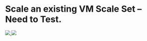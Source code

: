 # Scale an existing VM Scale Set – Need to Test.

<a href="https://portal.azure.com/#create/Microsoft.Template/uri/https:%3A%2F%2Fraw.githubusercontent.com%2Fneilpeterson%2Fnepeters-azure-templates%2Fmaster%2Fvmms-auto-scale-resource%2Fazuredeploy.json" target="_blank">
    <img src="http://azuredeploy.net/deploybutton.png"/>
</a>
<a href="http://armviz.io/#/?load=https:%3A%2F%2Fraw.githubusercontent.com%2Fneilpeterson%2Fnepeters-azure-templates%2Fmaster%2Fvmms-auto-scale-resource%2Fazuredeploy.json" target="_blank">
    <img src="http://armviz.io/visualizebutton.png"/>
</a>
